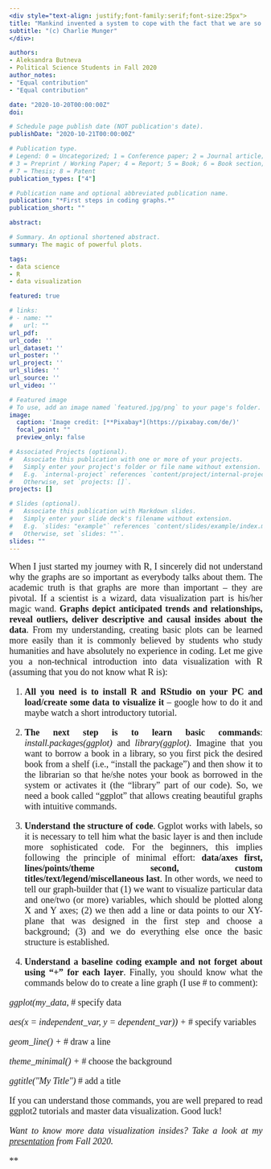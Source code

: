 ```yaml
---
<div style="text-align: justify;font-family:serif;font-size:25px"> 
title: "Mankind invented a system to cope with the fact that we are so intrinsically lousy at manipulating numbers. It's called the graph."
subtitle: "(c) Charlie Munger"
</div>:

authors:
- Aleksandra Butneva
- Political Science Students in Fall 2020
author_notes:
- "Equal contribution"
- "Equal contribution"

date: "2020-10-20T00:00:00Z"
doi: 

# Schedule page publish date (NOT publication's date).
publishDate: "2020-10-21T00:00:00Z"

# Publication type.
# Legend: 0 = Uncategorized; 1 = Conference paper; 2 = Journal article;
# 3 = Preprint / Working Paper; 4 = Report; 5 = Book; 6 = Book section;
# 7 = Thesis; 8 = Patent
publication_types: ["4"]

# Publication name and optional abbreviated publication name.
publication: "*First steps in coding graphs.*"
publication_short: ""

abstract: 

# Summary. An optional shortened abstract.
summary: The magic of powerful plots.

tags:
- data science
- R
- data visualization

featured: true

# links:
# - name: ""
#   url: ""
url_pdf: 
url_code: ''
url_dataset: ''
url_poster: ''
url_project: ''
url_slides: ''
url_source: ''
url_video: ''

# Featured image
# To use, add an image named `featured.jpg/png` to your page's folder. 
image:
  caption: 'Image credit: [**Pixabay*](https://pixabay.com/de/)'
  focal_point: ""
  preview_only: false

# Associated Projects (optional).
#   Associate this publication with one or more of your projects.
#   Simply enter your project's folder or file name without extension.
#   E.g. `internal-project` references `content/project/internal-project/index.md`.
#   Otherwise, set `projects: []`.
projects: []

# Slides (optional).
#   Associate this publication with Markdown slides.
#   Simply enter your slide deck's filename without extension.
#   E.g. `slides: "example"` references `content/slides/example/index.md`.
#   Otherwise, set `slides: ""`.
slides: ""
---
```

<div style="text-align: justify;font-family:serif;font-size:18px;"> 

When I just started my journey with R, I sincerely did not understand why the graphs are so important as everybody talks about them. The academic truth is that graphs are more than important – they are pivotal. If a scientist is a wizard, data visualization part is his/her magic wand. **Graphs depict anticipated trends and relationships, reveal outliers, deliver descriptive and causal insides about the data**.
From my understanding, creating basic plots can be learned more easily than it is commonly believed by students who study humanities and have absolutely no experience in coding. Let me give you a non-technical introduction into data visualization with R (assuming that you do not know what R is):

1.	**All you need is to install R and RStudio on your PC and load/create some data to visualize it** – google how to do it and maybe watch a short introductory tutorial.

2.	**The next step is to learn basic commands**: *install.packages(ggplot)* and *library(ggplot)*. Imagine that you want to borrow a book in a library, so you first pick the desired book from a shelf (i.e., “install the package”) and then show it to the librarian so that he/she notes your book as borrowed in the system or activates it (the “library” part of our code). So, we need a book called “ggplot” that allows creating beautiful graphs with intuitive commands.

3.	**Understand the structure of code**. Ggplot works with labels, so it is necessary to tell him what the basic layer is and then include more sophisticated code. For the beginners, this implies following the principle of minimal effort: **data/axes first, lines/points/theme second, custom titles/text/legend/miscellaneous last**. In other words, we need to tell our graph-builder that (1) we want to visualize particular data and one/two (or more) variables, which should be plotted along X and Y axes; (2) we then add a line or data points to our XY-plane that was designed in the first step and choose a background; (3) and we do everything else once the basic structure is established.

4.	**Understand a baseline coding example and not forget about using “+” for each layer**. Finally, you should know what the commands below do to create a line graph (I use # to comment):

*ggplot(my_data,*                                                                 # specify data

*aes(x = independent_var, y = dependent_var)) +*                                 # specify variables
 
*geom_line() +*                                                                  # draw a line

*theme_minimal() +*                                                              # choose the background

*ggtitle("My Title")*                                                            # add a title

If you can understand those commands, you are well prepared to read ggplot2 tutorials and master data visualization. Good luck!

 *Want to know more data visualization insides? Take a look at my [presentation](https://aleksandra-butneva.netlify.app/files/Tutorial_6.pdf) from Fall 2020.*
 
**

</div>
